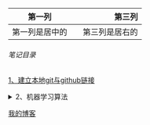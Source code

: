 |第一列| |第三列|
|:-:|:-|-:|
|第一列是居中的| |第三列是居右的|



###### 笔记目录

[1、建立本地git与github链接](./建立github本地关联链接/建立github本地关联链接.md)

<details>
 <summary>2、机器学习算法 </summary>
 <p > <a href=./tutorials/machine_learning/Logistic.md>逻辑回归算法</a> </p>
</details>











[我的博客](https://blog.csdn.net/u011878435/article/details/78628484)

